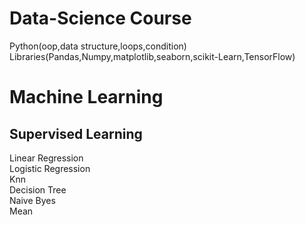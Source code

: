 # Data-Science Course 
Python(oop,data structure,loops,condition)<br>
Libraries(Pandas,Numpy,matplotlib,seaborn,scikit-Learn,TensorFlow)<br>
# Machine Learning
## Supervised Learning
Linear Regression<br> 
Logistic Regression<br>
Knn<br>
Decision Tree<br>
Naive Byes<br> 
Mean<br>


